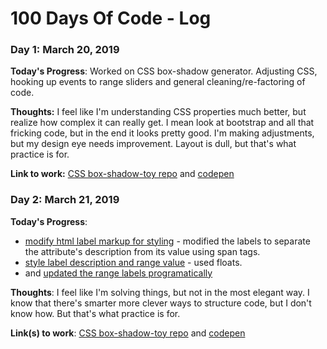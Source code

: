 # 100 Days Of Code - Log

### Day 1: March 20, 2019

**Today's Progress**: Worked on CSS box-shadow generator. Adjusting CSS, hooking up events to range sliders and general cleaning/re-factoring of code.

**Thoughts:** I feel like I'm understanding CSS properties much better, but realize how complex it can really get. I mean look at bootstrap and all that fricking code, but in the end it looks pretty good. I'm making adjustments, but my design eye needs improvement. Layout is dull, but that's what practice is for.

**Link to work:** [CSS box-shadow-toy repo](https://github.com/alexmaday/box-shadow-toy) and [codepen](https://codepen.io/alexmaday/pen/qvpgQz)

### Day 2: March 21, 2019

**Today's Progress**:
* [modify html label markup for styling](https://github.com/alexmaday/box-shadow-toy/commit/d688af3d65650f5bc74a3b0128e7e36967a8d5fd) - modified the labels to separate the attribute's description from its value using span tags.
* [style label description and range value](https://github.com/alexmaday/box-shadow-toy/commit/d688af3d65650f5bc74a3b0128e7e36967a8d5fd) - used floats.
* and [updated the range labels programatically](https://github.com/alexmaday/box-shadow-toy/commit/d9868463564c5c0a1fd5dc4362ddc7cced6fcf08)

**Thoughts**: I feel like I'm solving things, but not in the most elegant way. I know that there's smarter more clever ways to structure code, but I don't know how. But that's what practice is for.

**Link(s) to work**: [CSS box-shadow-toy repo](https://github.com/alexmaday/box-shadow-toy) and [codepen](https://codepen.io/alexmaday/pen/qvpgQz)
